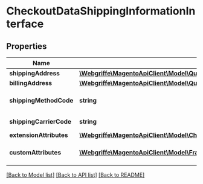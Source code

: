 # CheckoutDataShippingInformationInterface

## Properties
Name | Type | Description | Notes
------------ | ------------- | ------------- | -------------
**shippingAddress** | [**\Webgriffe\MagentoApiClient\Model\QuoteDataAddressInterface**](QuoteDataAddressInterface.md) |  | 
**billingAddress** | [**\Webgriffe\MagentoApiClient\Model\QuoteDataAddressInterface**](QuoteDataAddressInterface.md) |  | [optional] 
**shippingMethodCode** | **string** | Shipping method code | 
**shippingCarrierCode** | **string** | Carrier code | 
**extensionAttributes** | [**\Webgriffe\MagentoApiClient\Model\CheckoutDataShippingInformationExtensionInterface**](CheckoutDataShippingInformationExtensionInterface.md) |  | [optional] 
**customAttributes** | [**\Webgriffe\MagentoApiClient\Model\FrameworkAttributeInterface[]**](FrameworkAttributeInterface.md) | Custom attributes values. | [optional] 

[[Back to Model list]](../README.md#documentation-for-models) [[Back to API list]](../README.md#documentation-for-api-endpoints) [[Back to README]](../README.md)



